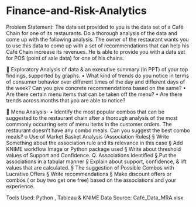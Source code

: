 # Finance-and-Risk-Analytics 
Problem Statement:
The data set provided to you is the data set of a Café Chain for one of its restaurants. Do a thorough analysis of the data and come up with the following analysis. The owner of the restaurant wants you to use this data to come up with a set of recommendations that can help his Café Chain increase its revenues. He is able to provide you with a data set for POS (point of sale data) for one of his chains.

	Exploratory Analysis of data & an executive summary (in PPT) of your top findings, supported by graphs. • What kind of trends do you notice in terms of consumer behavior over different times of the day and different days of the week? Can you give concrete recommendations based on the same?  • Are there certain menu items that can be taken off the menu? • Are there trends across months that you are able to notice? 

	Menu Analysis- • Identify the most popular combos that can be suggested to the restaurant chain after a thorough analysis of the most commonly occurring sets of menu items in the customer orders. The restaurant doesn’t have any combo meals. Can you suggest the best combo meals? o Use of Market Basket Analysis (Association Rules)  § Write Something about the association rule and its relevance in this case § Add KNIME workflow Image or Python package used § Write about threshold values of Support and Confidence. Q. Associations Identified § Put the associations in a tabular manner § Explain about support, confidence, & lift values that are calculated. § The suggestion of Possible Combos with Lucrative Offers  § Write recommendations § Make discount offers or combos ( or buy two get one free) based on the associations and your experience. 

Tools Used: Python , Tableau & KNIME
Data Source: Café_Data_MRA.xlsx

